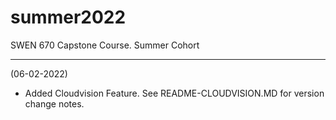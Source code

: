 # summer2022
SWEN 670 Capstone Course. Summer Cohort

-------------------------------------------------------------------
(06-02-2022)

- Added Cloudvision Feature.  See README-CLOUDVISION.MD for version change notes.
